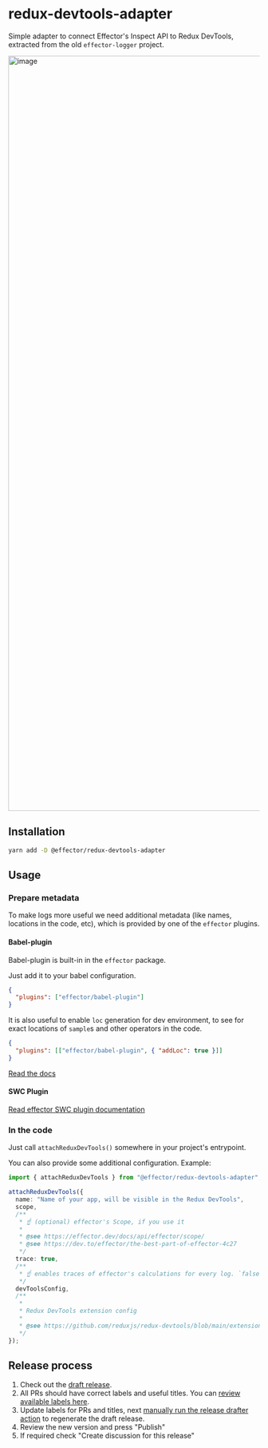 # redux-devtools-adapter

Simple adapter to connect Effector's Inspect API to Redux DevTools, extracted from the old `effector-logger` project.

<img width="1512" alt="image" src="https://user-images.githubusercontent.com/32790736/235296652-b74df685-c436-45c1-911e-7a6e99e78770.png">

## Installation

```sh
yarn add -D @effector/redux-devtools-adapter
```

## Usage

### Prepare metadata

To make logs more useful we need additional metadata (like names, locations in the code, etc), which is provided by one of the `effector` plugins.

#### Babel-plugin

Babel-plugin is built-in in the `effector` package.

Just add it to your babel configuration.
```json
{
  "plugins": ["effector/babel-plugin"]
}
```

It is also useful to enable `loc` generation for dev environment, to see for exact locations of `sample`s and other operators in the code.

```json
{
  "plugins": [["effector/babel-plugin", { "addLoc": true }]]
}
```

[Read the docs](https://effector.dev/docs/api/effector/babel-plugin/#usage)

#### SWC Plugin

[Read effector SWC plugin documentation](https://github.com/effector/swc-plugin)

### In the code

Just call `attachReduxDevTools()` somewhere in your project's entrypoint.

You can also provide some additional configuration. Example:
```ts
import { attachReduxDevTools } from "@effector/redux-devtools-adapter";

attachReduxDevTools({
  name: "Name of your app, will be visible in the Redux DevTools",
  scope,
  /**
   * ☝️ (optional) effector's Scope, if you use it
   *
   * @see https://effector.dev/docs/api/effector/scope/
   * @see https://dev.to/effector/the-best-part-of-effector-4c27
   */
  trace: true,
  /**
   * ☝️ enables traces of effector's calculations for every log. `false` by default
   */
  devToolsConfig,
  /**
   *
   * Redux DevTools extension config
   *
   * @see https://github.com/reduxjs/redux-devtools/blob/main/extension/docs/API/Arguments.md
   */
});
```

## Release process

1. Check out the [draft release](https://github.com/effector/redux-devtools-adapter/releases).
1. All PRs should have correct labels and useful titles. You can [review available labels here](https://github.com/effector/redux-devtools-adapter/blob/main/.github/release-drafter.yml).
1. Update labels for PRs and titles, next [manually run the release drafter action](https://github.com/effector/redux-devtools-adapter/actions/workflows/release-drafter.yml) to regenerate the draft release.
1. Review the new version and press "Publish"
1. If required check "Create discussion for this release"

